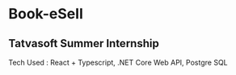 # Book-eSell


## Tatvasoft Summer Internship

Tech Used : React + Typescript, .NET Core Web API, Postgre SQL
